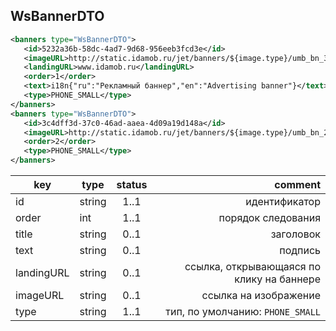 ## WsBannerDTO

```xml
<banners type="WsBannerDTO">
   <id>5232a36b-58dc-4ad7-9d68-956eeb3fcd3e</id>
   <imageURL>http://static.idamob.ru/jet/banners/${image.type}/umb_bn_3.png</imageURL>
   <landingURL>www.idamob.ru</landingURL>
   <order>1</order>
   <text>i18n{"ru":"Рекламный баннер","en":"Advertising banner"}</text>
   <type>PHONE_SMALL</type>
</banners>
<banners type="WsBannerDTO">
   <id>3c4dff3d-37c0-46ad-aaea-4d09a19d148a</id>
   <imageURL>http://static.idamob.ru/jet/banners/${image.type}/umb_bn_2.png</imageURL>
   <order>2</order>
   <type>PHONE_SMALL</type>
</banners>
```

key | type | status | comment
--- | ---- | :----: | ---:
id | string | 1..1 | идентификатор
order | int | 1..1 | порядок следования
title | string | 0..1 | заголовок
text | string | 0..1 | подпись
landingURL | string | 0..1 | ссылка, открывающаяся по клику на баннере
imageURL | string | 0..1 | ссылка на изображение
type | string | 1..1 | тип, по умолчанию: ``PHONE_SMALL``
